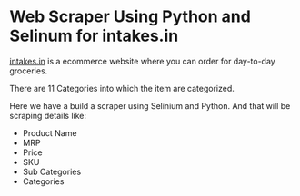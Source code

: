 # Web Scraper Using Python and Selinum for intakes.in

[intakes.in](https://intakes.in/) is a ecommerce website where you can order for day-to-day groceries.


There are 11 Categories into which the item are categorized.


Here we have a build a scraper using Selinium and Python.
And that will be scraping details like:
- Product Name
- MRP
- Price
- SKU
- Sub Categories
- Categories
